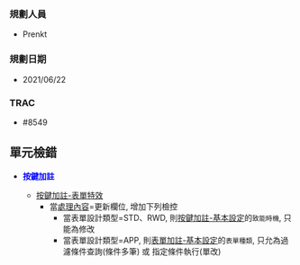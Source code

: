 ### <div id="user">規劃人員</div>
* Prenkt

### <div id="updatedate">規劃日期</div>
* 2021/06/22

### <div id="trac">TRAC</div>
* #8549
 

## <div id="unit-detection">單元檢錯</div>
* <p id="fieldbreak1" style="color:blue;font-weight:bold">按鍵加註</p>

    * [按鍵加註-表單特效][link_BAFormEffect]
        * 當[處理內容][link_fieldbreak2]=更新欄位, 增加下列檢控
            * 當表單設計類型=STD、RWD, 則[按鍵加註-基本設定][Link_Button_annotation]的`致能時機`, 只能為修改
            * 當表單設計類型=APP, 則[表單加註-基本設定][Link_Form_annotation]的`表單種類`, 只允為過濾條件查詢(條件多筆) 或 指定條件執行(單改)




<!-- 超連結 -->
[link_BAFormEffect]:BAFORMeffect.md
[link_fieldbreak2]:#fieldbreak2 "欄位說明/處理內容"
[link_BAFormEffect_fieldbreak4]:#fieldbreak4 "欄位說明/處理內容/更新欄位"
[Link_Button_annotation]:{3}/IDE/Specification/ButtonAnnotation/README.md
[Link_Form_annotation]:{3}/IDE/Specification/FormAnnotation/README.md
